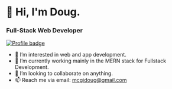 # 👋 Hi, I'm Doug. 
### Full-Stack Web Developer

[![Profile badge](https://www.codewars.com/users/mcgidoug/badges/large)](https://www.codewars.com/users/mcgidoug)

- 👀 I’m interested in web and app development. 
- 🌱 I’m currently working mainly in the MERN stack for Fullstack Development. 
- 💞️ I’m looking to collaborate on anything. 
- 📫 Reach me via email: mcgidoug@gmail.com 




<!---
mcgidoug/mcgidoug is a ✨ special ✨ repository because its `README.md` (this file) appears on your GitHub profile.
You can click the Preview link to take a look at your changes.
--->
